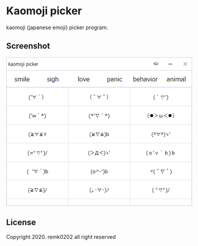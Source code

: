 # Kaomoji picker
kaomoji (japanese emoji) picker program.

## Screenshot
![Kaomoji Program](images/Kaomoji.png)

## License
Copyright 2020. remk0202 all right reserved
